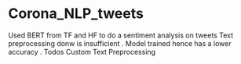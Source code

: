 # Corona_NLP_tweets

Used BERT from TF and HF to do a sentiment analysis on tweets
Text preprocessing donw is insufficient . Model trained hence has a lower accuracy .
Todos
Custom Text Preprocessing
